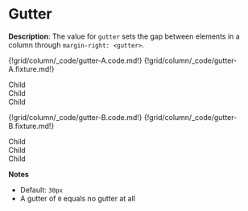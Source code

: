 # Gutter

__Description__: The value for `gutter` sets the gap between elements in a  column through `margin-right: <gutter>`.

{!grid/column/_code/gutter-A.code.md!}
{!grid/column/_code/gutter-A.fixture.md!}

<div class="column-ex-gutter-60">
  <div class="child">Child</div>
  <div class="child">Child</div>
  <div class="child">Child</div>
</div>

{!grid/column/_code/gutter-B.code.md!}
{!grid/column/_code/gutter-B.fixture.md!}

<div class="column-ex-gutter-0">
  <div class="child">Child</div>
  <div class="child">Child</div>
  <div class="child">Child</div>
</div>

__Notes__

+ Default: `30px`
+ A gutter of `0` equals no gutter at all

<div class="cf"></div>
<div class="end"></div>

